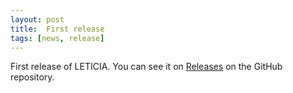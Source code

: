 ```yaml
---
layout: post
title:  First release
tags: [news, release]
---
```


First release of LETICIA. You can see it on [Releases](https://github.com/dgacitua/leticia/releases/tag/v1.0.0) on the GitHub repository.